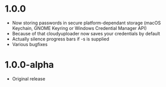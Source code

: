 # 1.0.0

- Now storing passwords in secure platform-dependant storage (macOS Keychain, GNOME Keyring or Windows Credential Manager API)
- Because of that cloudyuploader now saves your credentials by default
- Actually silence progress bars if -s is supplied
- Various bugfixes

# 1.0.0-alpha

- Original release
